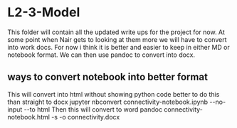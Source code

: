 # L2-3-Model

This folder will contain all the updated write ups for the project for now. At some point when Nair gets to looking at them more we will have to convert into work docs. For now i think it is better and easier to keep in either MD or notebook format. We can then use pandoc to convert into docx.


## ways to convert notebook into better format
This will convert into html without showing python code better to do this than straight to docx
jupyter nbconvert connectivity-notebook.ipynb --no-input --to html
Then this will convert to word 
pandoc connectivity-notebook.html -s -o connectivity.docx